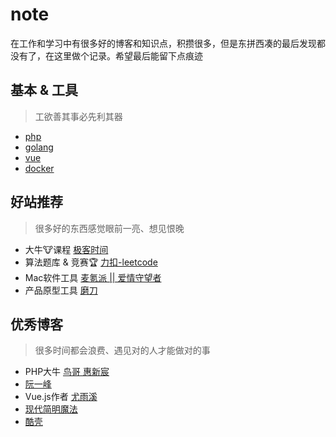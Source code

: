 # note
在工作和学习中有很多好的博客和知识点，积攒很多，但是东拼西凑的最后发现都没有了，在这里做个记录。希望最后能留下点痕迹


## 基本 & 工具
> 工欲善其事必先利其器
- [php](./php/index.md) 
- [golang](./golang/index.md)
- [vue]()
- [docker](./docker/index.md)

## 好站推荐
> 很多好的东西感觉眼前一亮、想见恨晚
- 大牛🐮课程 [极客时间](https://time.geekbang.org/)
- 算法题库 & 竞赛🏆 [力扣-leetcode](https://leetcode-cn.com/)
- Mac软件工具 [麦氪派 || 爱情守望者](https://www.waitsun.com/)
- 产品原型工具 [磨刀](https://modao.cc/)

## 优秀博客
> 很多时间都会浪费、遇见对的人才能做对的事
- PHP大牛 [鸟哥 惠新宸](http://www.laruence.com/)
- [阮一峰](http://www.ruanyifeng.com/home.html)
- Vue.js作者 [尤雨溪](https://blog.evanyou.me/)
- [现代简明魔法](http://www.nowamagic.net/)
- [酷壳](https://coolshell.cn/)